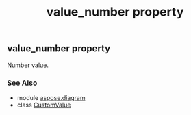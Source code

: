 ﻿---
title: value_number property
second_title: Aspose.Diagram for Python via .NET API References
description: 
type: docs
weight: 50
url: /python-net/aspose.diagram/customvalue/value_number/
is_root: false
---

## value_number property


Number value.

### See Also
* module [aspose.diagram](../../)
* class [CustomValue](/diagram/python-net/aspose.diagram/customvalue)
